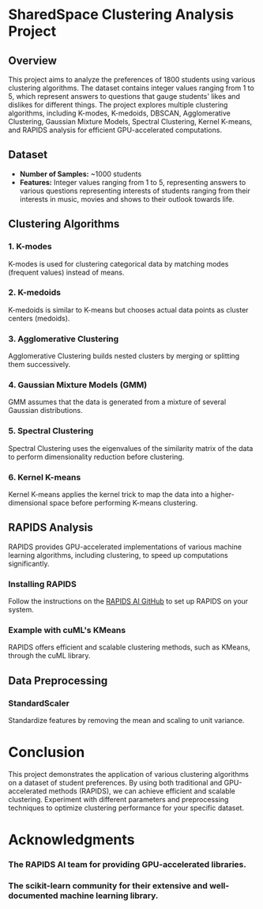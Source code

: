 # SharedSpace Clustering Analysis Project

## Overview

This project aims to analyze the preferences of 1800 students using various clustering algorithms. The dataset contains integer values ranging from 1 to 5, which represent answers to questions that gauge students' likes and dislikes for different things. The project explores multiple clustering algorithms, including K-modes, K-medoids, DBSCAN, Agglomerative Clustering, Gaussian Mixture Models, Spectral Clustering, Kernel K-means, and RAPIDS analysis for efficient GPU-accelerated computations.

## Dataset

- **Number of Samples:** ~1000 students
- **Features:** Integer values ranging from 1 to 5, representing answers to various questions representing interests of students ranging from their interests in music, movies and shows to their outlook towards life.

## Clustering Algorithms

### 1. K-modes
K-modes is used for clustering categorical data by matching modes (frequent values) instead of means.

### 2. K-medoids
K-medoids is similar to K-means but chooses actual data points as cluster centers (medoids).

### 3. Agglomerative Clustering
Agglomerative Clustering builds nested clusters by merging or splitting them successively.

### 4. Gaussian Mixture Models (GMM)
GMM assumes that the data is generated from a mixture of several Gaussian distributions.

### 5. Spectral Clustering
Spectral Clustering uses the eigenvalues of the similarity matrix of the data to perform dimensionality reduction before clustering.

### 6. Kernel K-means
Kernel K-means applies the kernel trick to map the data into a higher-dimensional space before performing K-means clustering.

## RAPIDS Analysis

RAPIDS provides GPU-accelerated implementations of various machine learning algorithms, including clustering, to speed up computations significantly.

### Installing RAPIDS
Follow the instructions on the [RAPIDS AI GitHub](https://github.com/rapidsai) to set up RAPIDS on your system.

### Example with cuML's KMeans
RAPIDS offers efficient and scalable clustering methods, such as KMeans, through the cuML library.

## Data Preprocessing

### StandardScaler
Standardize features by removing the mean and scaling to unit variance.

# Conclusion
This project demonstrates the application of various clustering algorithms on a dataset of student preferences. By using both traditional and GPU-accelerated methods (RAPIDS), we can achieve efficient and scalable clustering. Experiment with different parameters and preprocessing techniques to optimize clustering performance for your specific dataset.

# Acknowledgments
### The RAPIDS AI team for providing GPU-accelerated libraries.
### The scikit-learn community for their extensive and well-documented machine learning library.
